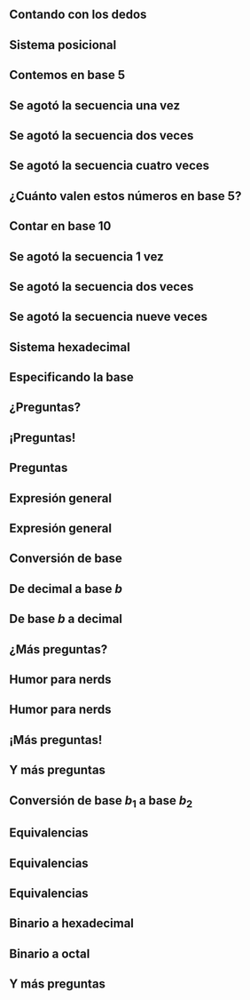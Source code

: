 
## Contando con los dedos

## Sistema posicional

## Contemos en base 5

## Se agotó la secuencia una vez

## Se agotó la secuencia dos veces

## Se agotó la secuencia cuatro veces

## ¿Cuánto valen estos números en base 5?

## Contar en base 10

## Se agotó la secuencia 1 vez

## Se agotó la secuencia dos veces

## Se agotó la secuencia nueve veces

## Sistema hexadecimal

## Especificando la base

## ¿Preguntas?

## ¡Preguntas!

## Preguntas

## Expresión general

## Expresión general

## Conversión de base

## De decimal a base $b$

## De base $b$ a decimal

## ¿Más preguntas?

## Humor para nerds

## Humor para nerds

## ¡Más preguntas!

## Y más preguntas

## Conversión de base $b_1$ a base $b_2$

## Equivalencias

## Equivalencias

## Equivalencias

## Binario a hexadecimal

## Binario a octal

## Y más preguntas
